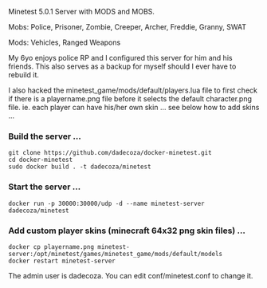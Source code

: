 Minetest 5.0.1 Server with MODS and MOBS.

Mobs: Police, Prisoner, Zombie, Creeper, Archer, Freddie, Granny, SWAT

Mods: Vehicles, Ranged Weapons

My 6yo enjoys police RP and I configured this server for him and his friends. This also serves as a backup for myself should I ever have to rebuild it.

I also hacked the minetest_game/mods/default/players.lua file to first check if there is a playername.png file before it selects the default character.png file. ie. each player can have his/her own skin ... see below how to add skins ...

### Build the server ...
```
git clone https://github.com/dadecoza/docker-minetest.git
cd docker-minetest
sudo docker build . -t dadecoza/minetest
```

### Start the server ...
```
docker run -p 30000:30000/udp -d --name minetest-server dadecoza/minetest
```

### Add custom player skins (minecraft 64x32 png skin files) ...
```
docker cp playername.png minetest-server:/opt/minetest/games/minetest_game/mods/default/models
docker restart minetest-server
```

The admin user is dadecoza. You can edit conf/minetest.conf to change it.
